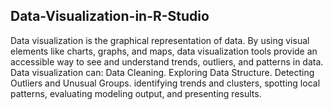 ## Data-Visualization-in-R-Studio
Data visualization is the graphical representation of data. By using visual elements like charts, graphs, and maps, data visualization tools provide an accessible way to see and understand trends, outliers, and patterns in data. 
Data visualization can:
Data Cleaning.
Exploring Data Structure.
Detecting Outliers and Unusual Groups.
identifying trends and clusters, spotting local patterns, evaluating modeling output, and presenting results.





